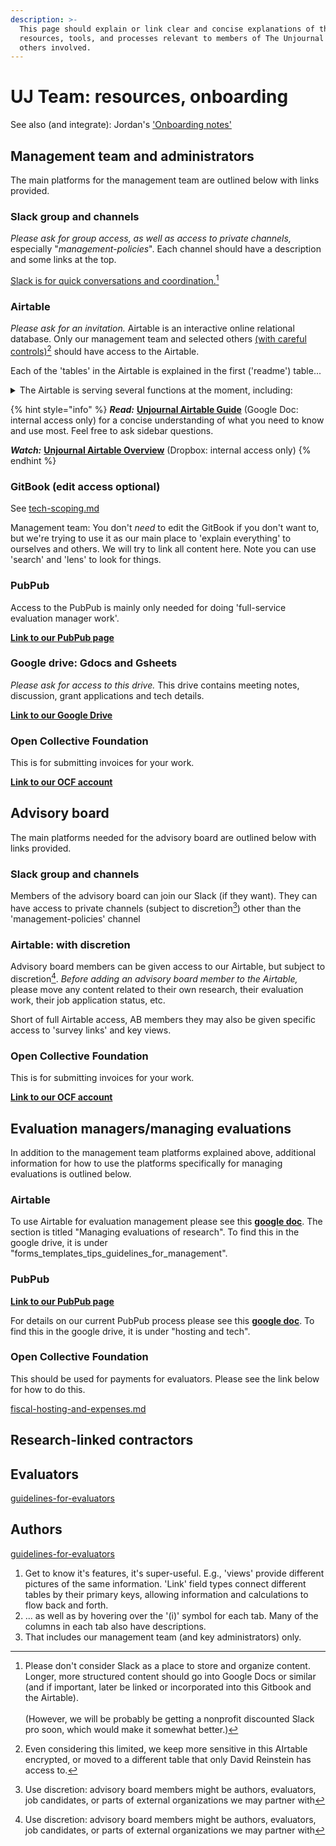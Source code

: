 ```yaml
---
description: >-
  This page should explain or link clear and concise explanations of the key
  resources, tools, and processes relevant to members of The Unjournal team, and
  others involved.
---
```


# UJ Team: resources, onboarding

See also (and integrate): Jordan's ['Onboarding notes'](https://docs.google.com/document/d/1Pw-PRvri7xdqO8HWpfCPjRDAZZhgjOlxCFZoJ3wE5IU/edit)

## Management team and administrators

The main platforms for the management team are outlined below with links provided.

### Slack group and channels

_Please ask for group access, as well as access to private channels,_ especially "_management-policies_". Each channel should have a description and some links at the top.

[Slack is for quick conversations and coordination.](#user-content-fn-1)[^1]

### Airtable

_Please ask for an invitation._ Airtable is an interactive online relational database. Only our management team and selected others [(with careful controls)](#user-content-fn-2)[^2] should have access to the Airtable.

Each of the 'tables' in the Airtable is explained in the first ('readme') table...

<details>

<summary>The Airtable is serving several functions at the moment, including:</summary>

* Project management (see "broad\_goals" and "tasks" tables)

<!---->

* "CRM" & external comms (see "people-orgs", "participants\_etc", "org-link", "text\_templates", ...)

<!---->

* Editorial/evaluation management (discussed below)

<!---->

* Data storage ("output\_eval")

<!---->

* Surveys and internal discussion/consensus ("questions", "responses")

_Going forward, some of these functions may be replaced by other tools_

</details>

{% hint style="info" %}
_**Read:**_ [**Unjournal Airtable Guide**](https://docs.google.com/document/d/1GdQsfXUjtAsKiYkJ8Z59MZf-ri8\_1ytEU1Tdi8uWaV8/edit) (Google Doc: internal access only) for a concise understanding of what you need to know and use most. Feel free to ask sidebar questions.

_**Watch:**_ [**Unjournal Airtable Overview**](https://www.dropbox.com/s/1k9j2w82qshgp9m/unjournal\_airtable\_overview.mp4?dl=0) (Dropbox: internal access only)
{% endhint %}

### GitBook (edit access optional)

See [tech-scoping.md](../tech-tools-and-resources/tech-scoping.md "mention")

Management team: You don't _need_ to edit the GitBook if you don't want to, but we're trying to use it as our main place to 'explain everything' to ourselves and others. We will try to link all content here. Note you can use 'search' and 'lens' to look for things.

### PubPub

Access to the PubPub is mainly only needed for doing 'full-service evaluation manager work'.

[**Link to our PubPub page**](https://unjournal.pubpub.org)

### Google drive: Gdocs and Gsheets

_Please ask for access to this drive._ This drive contains meeting notes, discussion, grant applications and tech details.

[**Link to our Google Drive**](https://drive.google.com/drive/u/0/folders/1xcNO7r66tupRYrUGzWjTYfhpdMr1Vlyi)

### Open Collective Foundation

This is for submitting invoices for your work.

[**Link to our OCF account**](https://opencollective.com/the-unjournal)

## Advisory board

The main platforms needed for the advisory board are outlined below with links provided.

### Slack group and channels

Members of the advisory board can join our Slack (if they want). They can have access to private channels (subject to discretion[^3]) other than the 'management-policies' channel

### Airtable: with discretion

Advisory board members can be given access to our Airtable, but subject to discretion[^4]. _Before adding an advisory board member to the Airtable,_ please move any content related to their own research, their evaluation work, their job application status, etc.

Short of full Airtable access, AB members they may also be given specific access to 'survey links' and key views.

### Open Collective Foundation

This is for submitting invoices for your work.

[**Link to our OCF account**](https://opencollective.com/the-unjournal)

## Evaluation managers/managing evaluations

In addition to the management team platforms explained above, additional information for how to use the platforms specifically for managing evaluations is outlined below.

### Airtable

To use Airtable for evaluation management please see this [**google doc**](https://docs.google.com/document/d/1GdQsfXUjtAsKiYkJ8Z59MZf-ri8\_1ytEU1Tdi8uWaV8/edit#heading=h.7l9r6w4dc83p). The section is titled "Managing evaluations of research". To find this in the google drive, it is under "forms\_templates\_tips\_guidelines\_for\_management".

### PubPub

[**Link to our PubPub page**](https://unjournal.pubpub.org)

For details on our current PubPub process please see this [**google doc**](https://docs.google.com/document/d/18Yr95JbeCrDOrn4GpYWamxj2ZcOp9Ex\_arfz-7jZnko/edit#heading=h.57ljlv1pdkue). To find this in the google drive, it is under "hosting and tech".

### Open Collective Foundation

This should be used for payments for evaluators. Please see the link below for how to do this.

[fiscal-hosting-and-expenses.md](fiscal-hosting-and-expenses.md "mention")

## Research-linked contractors

## Evaluators

[guidelines-for-evaluators](../policies-projects-evaluation-workflow/evaluation/guidelines-for-evaluators/ "mention")

## Authors

[guidelines-for-evaluators](../policies-projects-evaluation-workflow/evaluation/guidelines-for-evaluators/ "mention")

1. Get to know it's features, it's super-useful. E.g., 'views' provide different pictures of the same information. 'Link' field types connect different tables by their primary keys, allowing information and calculations to flow back and forth.
2. ... as well as by hovering over the '(i)' symbol for each tab. Many of the columns in each tab also have descriptions.
3. That includes our management team (and key administrators) only.

[^1]: Please don't consider Slack as a place to store and organize content. Longer, more structured content should go into Google Docs or similar (and if important, later be linked or incorporated into this Gitbook and the Airtable).\
    \
    (However, we will be probably be getting a nonprofit discounted Slack pro soon, which would make it somewhat better.)

[^2]: Even considering this limited, we keep more sensitive in this AIrtable encrypted, or moved to a different table that only David Reinstein has access to.

[^3]: Use discretion: advisory board members might be authors, evaluators, job candidates, or parts of external organizations we may partner with

[^4]: Use discretion: advisory board members might be authors, evaluators, job candidates, or parts of external organizations we may partner with
